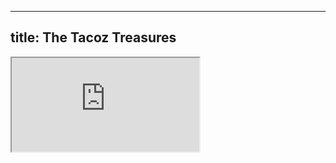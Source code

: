 
---
title: The Tacoz Treasures
---

<iframe src="https://nottaro.github.io/notes-dump/tacoztreasure/penguin.mp4"></iframe>
